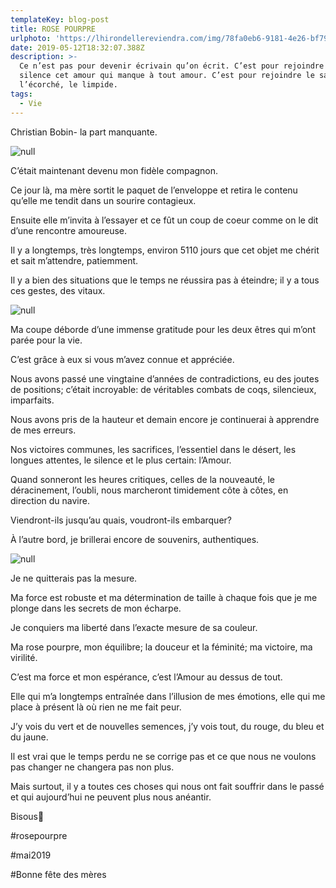 ```yaml
---
templateKey: blog-post
title: ROSE POURPRE
urlphoto: 'https://lhirondellereviendra.com/img/78fa0eb6-9181-4e26-bf79-7a348661e2a3.png'
date: 2019-05-12T18:32:07.388Z
description: >-
  Ce n’est pas pour devenir écrivain qu’on écrit. C’est pour rejoindre en
  silence cet amour qui manque à tout amour. C’est pour rejoindre le sauvage,
  l’écorché, le limpide.
tags:
  - Vie
---
```

Christian Bobin- la part manquante.

![null](/img/78fa0eb6-9181-4e26-bf79-7a348661e2a3.png)

C’était maintenant devenu mon fidèle compagnon.

Ce jour là, ma mère sortit le paquet de l’enveloppe et retira le contenu qu’elle me tendit dans un sourire contagieux.

Ensuite elle m’invita à l’essayer et ce fût un coup de coeur comme on le dit d’une rencontre amoureuse.

Il y a longtemps, très longtemps, environ 5110 jours que cet objet me chérit et sait m’attendre, patiemment.

Il y a bien des situations que le temps ne réussira pas à éteindre; il y a tous ces gestes, des vitaux.

![null](/img/01a6be96-f302-4c6b-98dc-bdfb7185ce9a.png)

Ma coupe déborde d’une immense gratitude pour les deux êtres qui m’ont parée pour la vie.

C’est grâce à eux si vous m’avez connue et appréciée.

Nous avons passé une vingtaine d’années de contradictions, eu des joutes de positions; c’était incroyable: de véritables combats de coqs, silencieux, imparfaits.

Nous avons pris de la hauteur et demain encore je continuerai à apprendre de mes erreurs.

Nos victoires communes, les sacrifices, l’essentiel dans le désert, les longues attentes, le silence et le plus certain: l’Amour.

Quand sonneront les heures critiques, celles de la nouveauté, le déracinement, l’oubli, nous marcheront timidement côte à côtes, en direction du navire.

Viendront-ils jusqu’au quais, voudront-ils embarquer?



À l’autre bord, je brillerai encore de souvenirs, authentiques.

![null](/img/931c849d-ef8d-44a6-9bfb-9c7ef96042d7.png)

Je ne quitterais pas la mesure.

Ma force est robuste et ma détermination de taille à chaque fois que je me plonge dans les secrets de mon  écharpe.

Je conquiers ma liberté dans l’exacte mesure de sa couleur.

Ma rose pourpre, mon équilibre; la douceur et la féminité; ma victoire, ma virilité.

C’est ma force et mon espérance, c’est l’Amour au dessus de tout.

Elle qui m’a longtemps entraînée dans l’illusion de mes émotions, elle qui me place à présent là où rien ne me fait peur.

J’y vois du vert et de nouvelles semences, j’y vois tout, du rouge, du bleu et du jaune.

Il est vrai que le temps perdu ne se corrige pas et ce que nous ne voulons pas changer ne changera pas non plus.

Mais surtout, il y a toutes ces choses qui nous ont fait souffrir dans le passé et qui aujourd’hui ne peuvent plus nous anéantir.

Bisous💋

\#rosepourpre

\#mai2019

\#Bonne fête des mères
